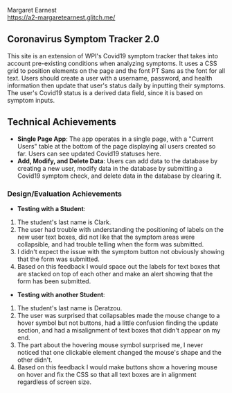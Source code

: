 Margaret Earnest<br />
https://a2-margaretearnest.glitch.me/

## Coronavirus Symptom Tracker 2.0
This site is an extension of WPI's Covid19 symptom tracker that takes into account pre-existing conditions when analyzing symptoms. It uses a CSS grid to position elements on the page and the font PT Sans as the font for all text. Users should create a user with a username, password, and health information then update that user's status daily by inputting their symptoms. The user's Covid19 status is a derived data field, since it is based on symptom inputs.

## Technical Achievements
- **Single Page App**: The app operates in a single page, with a "Current Users" table at the bottom of the page displaying all users created so far. Users can see updated Covid19 statuses here.
- **Add, Modify, and Delete Data**: Users can add data to the database by creating a new user, modify data in the database by submitting a Covid19 symptom check, and delete data in the database by clearing it.

### Design/Evaluation Achievements
- **Testing with a Student**:
1. The student's last name is Clark.
2. The user had trouble with understanding the positioning of labels on the new user text boxes, did not like that the symptom areas were collapsible, and had trouble telling when the form was submitted.
3. I didn't expect the issue with the symptom button not obviously showing that the form was submitted.
4. Based on this feedback I would space out the labels for text boxes that are stacked on top of each other and make an alert showing that the form has been submitted.
- **Testing with another Student**:
1. The student's last name is Deratzou.
2. The user was surprised that collapsables made the mouse change to a hover symbol but not buttons, had a little confusion finding the update section, and had a misalignment of text boxes that didn't appear on my end.
3. The part about the hovering mouse symbol surprised me, I never noticed that one clickable element changed the mouse's shape and the other didn't.
4. Based on this feedback I would make buttons show a hovering mouse on hover and fix the CSS so that all text boxes are in alignment regardless of screen size.